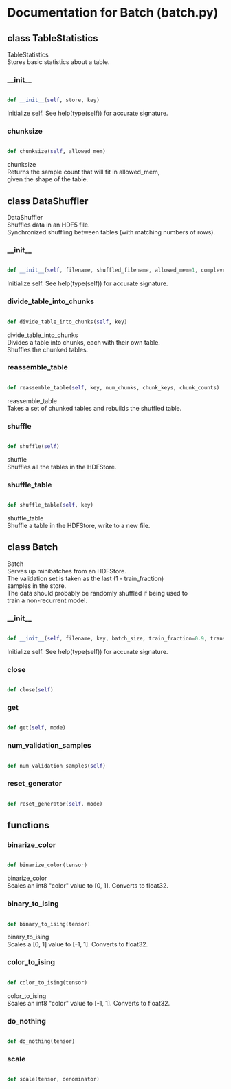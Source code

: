 # Documentation for Batch (batch.py)

## class TableStatistics
TableStatistics<br />Stores basic statistics about a table.
### \_\_init\_\_
```py

def __init__(self, store, key)

```



Initialize self.  See help(type(self)) for accurate signature.


### chunksize
```py

def chunksize(self, allowed_mem)

```



chunksize<br />Returns the sample count that will fit in allowed_mem,<br />given the shape of the table.




## class DataShuffler
DataShuffler<br />Shuffles data in an HDF5 file.<br />Synchronized shuffling between tables (with matching numbers of rows).
### \_\_init\_\_
```py

def __init__(self, filename, shuffled_filename, allowed_mem=1, complevel=5, seed=137)

```



Initialize self.  See help(type(self)) for accurate signature.


### divide\_table\_into\_chunks
```py

def divide_table_into_chunks(self, key)

```



divide_table_into_chunks<br />Divides a table into chunks, each with their own table.<br />Shuffles the chunked tables.


### reassemble\_table
```py

def reassemble_table(self, key, num_chunks, chunk_keys, chunk_counts)

```



reassemble_table<br />Takes a set of chunked tables and rebuilds the shuffled table.


### shuffle
```py

def shuffle(self)

```



shuffle<br />Shuffles all the tables in the HDFStore.


### shuffle\_table
```py

def shuffle_table(self, key)

```



shuffle_table<br />Shuffle a table in the HDFStore, write to a new file.




## class Batch
Batch<br />Serves up minibatches from an HDFStore.<br />The validation set is taken as the last (1 - train_fraction)<br />samples in the store.<br />The data should probably be randomly shuffled if being used to<br />train a non-recurrent model.
### \_\_init\_\_
```py

def __init__(self, filename, key, batch_size, train_fraction=0.9, transform=<function float_tensor at 0x1164cf6a8>)

```



Initialize self.  See help(type(self)) for accurate signature.


### close
```py

def close(self)

```



### get
```py

def get(self, mode)

```



### num\_validation\_samples
```py

def num_validation_samples(self)

```



### reset\_generator
```py

def reset_generator(self, mode)

```





## functions

### binarize\_color
```py

def binarize_color(tensor)

```



binarize_color<br />Scales an int8 "color" value to [0, 1].  Converts to float32.


### binary\_to\_ising
```py

def binary_to_ising(tensor)

```



binary_to_ising<br />Scales a [0, 1] value to [-1, 1].  Converts to float32.


### color\_to\_ising
```py

def color_to_ising(tensor)

```



color_to_ising<br />Scales an int8 "color" value to [-1, 1].  Converts to float32.


### do\_nothing
```py

def do_nothing(tensor)

```



### scale
```py

def scale(tensor, denominator)

```


